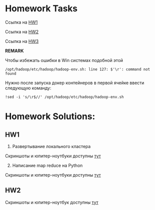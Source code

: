 # Homework Tasks
Ссылка на [HW1](https://docs.google.com/presentation/d/14uwhDjVXnT5LSGlpU8c0iceisX9e54DkfLcQwOeFEww)

Ссылка на [HW2](https://docs.google.com/presentation/d/1EjaJDNgK8ZX31ggJJalQ5zv6ri6rSco03ac7b-yeg3g)

Ссылка на [HW3](https://docs.google.com/presentation/d/1mVJ06oszyJFY8TQgfkFu-s51bVnA3rB7VRGeafkhprU/edit#slide=id.g2a5bcd20df6_0_116)

**REMARK** 

Чтобы избежать ошибки в Win системах подобной этой

`
/opt/hadoop/etc/hadoop/hadoop-env.sh: line 127: $'\r': command not found
`

Нужно после запуска докер контейнеров в первой ячейке ввести следующую команду:

`
!sed -i 's/\r$//' /opt/hadoop/etc/hadoop/hadoop-env.sh
`
# Homework Solutions:
## HW1
1. Развертывание локального кластера

Скриншоты и юпитер-ноутбуки доступны [тут](./HW1/part1)

2. Написание map reduce на Python

Скриншоты и юпитер-ноутбуки доступны [тут](./HW1/part2)

## HW2

Скриншоты и юпитер-ноутбук доступны [тут](./HW2)

